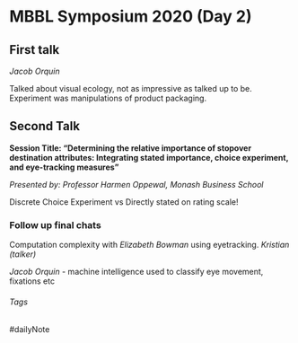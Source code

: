 # MBBL Symposium 2020 (Day 2)

## First talk

*Jacob Orquin* 

Talked about visual ecology, not as impressive as talked up to be. Experiment was manipulations of product packaging.

## Second Talk

**Session Title: “Determining the relative importance of stopover destination attributes: Integrating stated importance, choice experiment, and eye-tracking measures”**

*Presented by: Professor Harmen Oppewal, Monash Business School*

Discrete Choice Experiment vs Directly stated on rating scale\!

### Follow up final chats

Computation complexity with *Elizabeth Bowman* using eyetracking. *Kristian (talker)*

*Jacob Orquin* - machine intelligence used to classify eye movement, fixations etc

###### Tags

#dailyNote